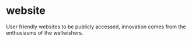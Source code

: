 # website
User friendly websites to be publicly accessed, innovation comes from the enthusiasms of the wellwishers. 
